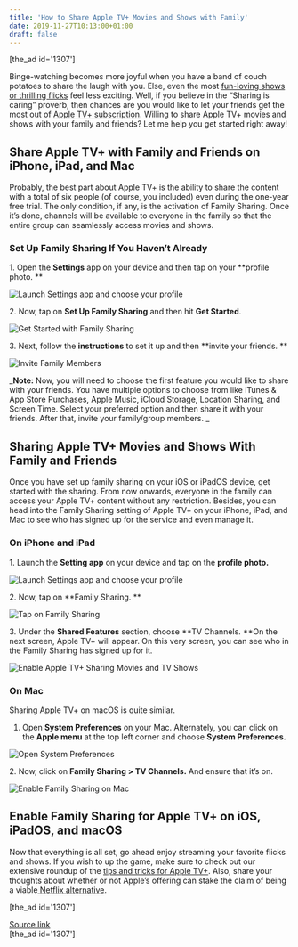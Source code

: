 ```yaml
---
title: 'How to Share Apple TV+ Movies and Shows with Family'
date: 2019-11-27T10:13:00+01:00
draft: false
---
```


\[the\_ad id='1307'\]  
  

  

Binge-watching becomes more joyful when you have a band of couch potatoes to share the laugh with you. Else, even the most [fun-loving shows or thrilling flicks](https://beebom.com/apple-tv-plus-complete-show-movies-list/) feel less exciting. Well, if you believe in the “Sharing is caring” proverb, then chances are you would like to let your friends get the most out of [Apple TV+ subscription](https://beebom.com/how-you-can-get-free-1-year-subscription-apple-tv/). Willing to share Apple TV+ movies and shows with your family and friends? Let me help you get started right away!  

Share Apple TV+ with Family and Friends on iPhone, iPad, and Mac
----------------------------------------------------------------

  

Probably, the best part about Apple TV+ is the ability to share the content with a total of six people (of course, you included) even during the one-year free trial. The only condition, if any, is the activation of Family Sharing. Once it’s done, channels will be available to everyone in the family so that the entire group can seamlessly access movies and shows.  

### Set Up Family Sharing If You Haven’t Already

  

1\. Open the **Settings** app on your device and then tap on your **profile photo. **  

![Launch Settings app and choose your profile](https://beebom.com/wp-content/uploads/2019/11/Launch-Settings-app-and-choose-your-profile.jpg)

2\. Now, tap on **Set Up Family Sharing** and then hit **Get Started**.  

![Get Started with Family Sharing](https://beebom.com/wp-content/uploads/2019/11/Get-Started-with-Family-Sharing.jpg)

3\. Next, follow the **instructions** to set it up and then **invite your friends. **  

![Invite Family Members](https://beebom.com/wp-content/uploads/2019/11/Invite-Family-Members.jpg)

_**Note:** Now, you will need to choose the first feature you would like to share with your friends. You have multiple options to choose from like iTunes & App Store Purchases, Apple Music, iCloud Storage, Location Sharing, and Screen Time. Select your preferred option and then share it with your friends. After that, invite your family/group members. _

  
  

  

Sharing Apple TV+ Movies and Shows With Family and Friends
----------------------------------------------------------

  

Once you have set up family sharing on your iOS or iPadOS device, get started with the sharing. From now onwards, everyone in the family can access your Apple TV+ content without any restriction. Besides, you can head into the Family Sharing setting of Apple TV+ on your iPhone, iPad, and Mac to see who has signed up for the service and even manage it.  

### On iPhone and iPad

  

1\. Launch the **Setting app** on your device and tap on the **profile photo.**  

![Launch Settings app and choose your profile](https://beebom.com/wp-content/uploads/2019/11/Launch-Settings-app-and-choose-your-profile.jpg)

2\. Now, tap on **Family Sharing. **  

![Tap on Family Sharing](https://beebom.com/wp-content/uploads/2019/11/Tap-on-Family-Sharing-.jpg)

3\. Under the **Shared Features** section, choose **TV Channels. **On the next screen, Apple TV+ will appear. On this very screen, you can see who in the Family Sharing has signed up for it.  

![Enable Apple TV+ Sharing Movies and TV Shows](https://beebom.com/wp-content/uploads/2019/11/Enable-Apple-TV-Sharing-Movies-and-TV-Shows.jpg)

### On Mac

  

Sharing Apple TV+ on macOS is quite similar.  

1.  Open **System Preferences** on your Mac. Alternately, you can click on the **Apple menu** at the top left corner and choose **System Preferences.**
  

![Open System Preferences](https://beebom.com/wp-content/uploads/2019/11/Open-System-Preferences-.jpg)

  
  

  

2\. Now, click on **Family Sharing > TV Channels.** And ensure that it’s on.  

![Enable Family Sharing on Mac](https://beebom.com/wp-content/uploads/2019/11/Enable-Family-Sharing-on-Mac-.jpg)

Enable Family Sharing for Apple TV+ on iOS, iPadOS, and macOS
-------------------------------------------------------------

  

Now that everything is all set, go ahead enjoy streaming your favorite flicks and shows. If you wish to up the game, make sure to check out our extensive roundup of the [tips and tricks for Apple TV+](https://beebom.com/best-tips-tricks-apple-tv-app/). Also, share your thoughts about whether or not Apple’s offering can stake the claim of being a viable[ Netflix alternative](https://beebom.com/netflix-alternatives/).  

  
  
\[the\_ad id='1307'\]  
  
[Source link](https://beebom.com/how-share-apple-tv-movies-shows-family-friends/)  
\[the\_ad id='1307'\]